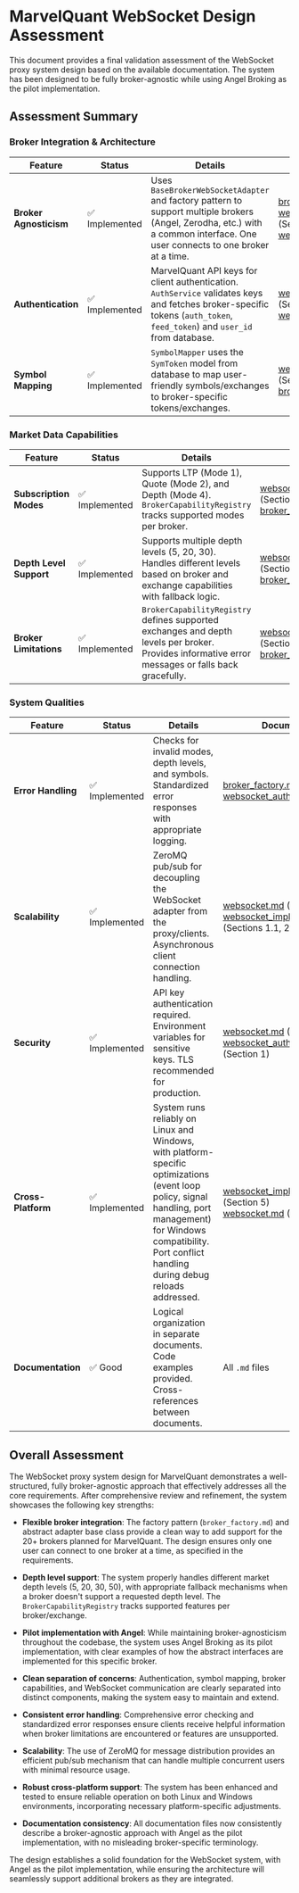 # MarvelQuant WebSocket Design Assessment

This document provides a final validation assessment of the WebSocket proxy system design based on the available documentation. The system has been designed to be fully broker-agnostic while using Angel Broking as the pilot implementation.

## Assessment Summary

### Broker Integration & Architecture

| Feature | Status | Details | Documentation |
|---------|--------|---------|---------------|
| **Broker Agnosticism** | ✅ Implemented | Uses `BaseBrokerWebSocketAdapter` and factory pattern to support multiple brokers (Angel, Zerodha, etc.) with a common interface. One user connects to one broker at a time. | [broker_factory.md](broker_factory.md)<br>[websocket_implementation.md](websocket_implementation.md) (Sections 1, 4)<br>[websocket.md](websocket.md) |
| **Authentication** | ✅ Implemented | MarvelQuant API keys for client authentication. `AuthService` validates keys and fetches broker-specific tokens (`auth_token`, `feed_token`) and `user_id` from database. | [websocket_auth_and_mapping.md](websocket_auth_and_mapping.md) (Section 5)<br>[websocket.md](websocket.md) (Section 4.1) |
| **Symbol Mapping** | ✅ Implemented | `SymbolMapper` uses the `SymToken` model from database to map user-friendly symbols/exchanges to broker-specific tokens/exchanges. | [websocket_auth_and_mapping.md](websocket_auth_and_mapping.md) (Section 4)<br>[broker_factory.md](broker_factory.md) |

### Market Data Capabilities

| Feature | Status | Details | Documentation |
|---------|--------|---------|---------------|
| **Subscription Modes** | ✅ Implemented | Supports LTP (Mode 1), Quote (Mode 2), and Depth (Mode 4). `BrokerCapabilityRegistry` tracks supported modes per broker. | [websocket_auth_and_mapping.md](websocket_auth_and_mapping.md) (Section 3)<br>[broker_factory.md](broker_factory.md) |
| **Depth Level Support** | ✅ Implemented | Supports multiple depth levels (5, 20, 30). Handles different levels based on broker and exchange capabilities with fallback logic. | [websocket_auth_and_mapping.md](websocket_auth_and_mapping.md) (Section 3)<br>[broker_factory.md](broker_factory.md) |
| **Broker Limitations** | ✅ Implemented | `BrokerCapabilityRegistry` defines supported exchanges and depth levels per broker. Provides informative error messages or falls back gracefully. | [websocket_auth_and_mapping.md](websocket_auth_and_mapping.md) (Section 3)<br>[broker_factory.md](broker_factory.md) |

### System Qualities

| Feature | Status | Details | Documentation |
|---------|--------|---------|---------------|
| **Error Handling** | ✅ Implemented | Checks for invalid modes, depth levels, and symbols. Standardized error responses with appropriate logging. | [broker_factory.md](broker_factory.md)<br>[websocket_auth_and_mapping.md](websocket_auth_and_mapping.md) |
| **Scalability** | ✅ Implemented | ZeroMQ pub/sub for decoupling the WebSocket adapter from the proxy/clients. Asynchronous client connection handling. | [websocket.md](websocket.md) (Sections 1, 3)<br>[websocket_implementation.md](websocket_implementation.md) (Sections 1.1, 2) |
| **Security** | ✅ Implemented | API key authentication required. Environment variables for sensitive keys. TLS recommended for production. | [websocket.md](websocket.md) (Section 9)<br>[websocket_auth_and_mapping.md](websocket_auth_and_mapping.md) (Section 1) |
| **Cross-Platform**   | ✅ Implemented | System runs reliably on Linux and Windows, with platform-specific optimizations (event loop policy, signal handling, port management) for Windows compatibility. Port conflict handling during debug reloads addressed. | [websocket_implementation.md](websocket_implementation.md) (Section 5)<br>[websocket.md](websocket.md) (Section 7) |
| **Documentation** | ✅ Good | Logical organization in separate documents. Code examples provided. Cross-references between documents. | All `.md` files |


## Overall Assessment

The WebSocket proxy system design for MarvelQuant demonstrates a well-structured, fully broker-agnostic approach that effectively addresses all the core requirements. After comprehensive review and refinement, the system showcases the following key strengths:

- **Flexible broker integration**: The factory pattern (`broker_factory.md`) and abstract adapter base class provide a clean way to add support for the 20+ brokers planned for MarvelQuant. The design ensures only one user can connect to one broker at a time, as specified in the requirements.

- **Depth level support**: The system properly handles different market depth levels (5, 20, 30, 50), with appropriate fallback mechanisms when a broker doesn't support a requested depth level. The `BrokerCapabilityRegistry` tracks supported features per broker/exchange.

- **Pilot implementation with Angel**: While maintaining broker-agnosticism throughout the codebase, the system uses Angel Broking as its pilot implementation, with clear examples of how the abstract interfaces are implemented for this specific broker.

- **Clean separation of concerns**: Authentication, symbol mapping, broker capabilities, and WebSocket communication are clearly separated into distinct components, making the system easy to maintain and extend.

- **Consistent error handling**: Comprehensive error checking and standardized error responses ensure clients receive helpful information when broker limitations are encountered or features are unsupported.

- **Scalability**: The use of ZeroMQ for message distribution provides an efficient pub/sub mechanism that can handle multiple concurrent users with minimal resource usage.

- **Robust cross-platform support**: The system has been enhanced and tested to ensure reliable operation on both Linux and Windows environments, incorporating necessary platform-specific adjustments.

- **Documentation consistency**: All documentation files now consistently describe a broker-agnostic approach with Angel as the pilot implementation, with no misleading broker-specific terminology.

The design establishes a solid foundation for the WebSocket system, with Angel as the pilot implementation, while ensuring the architecture will seamlessly support additional brokers as they are integrated.
